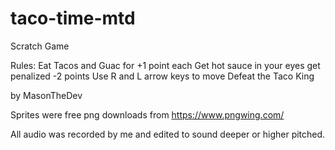  # taco-time-mtd
Scratch Game

Rules: 
Eat Tacos and Guac for +1 point each
Get hot sauce in your eyes get penalized -2 points
Use R and L arrow keys to move
Defeat the Taco King

by MasonTheDev

Sprites were free png downloads from https://www.pngwing.com/

All audio was recorded by me and edited to sound deeper or higher pitched.
